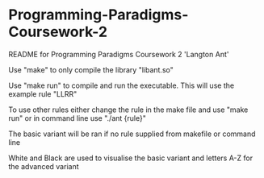 # Programming-Paradigms-Coursework-2

README for Programming Paradigms Coursework 2 'Langton Ant'

Use "make" to only compile the library "libant.so"

Use "make run" to compile and run the executable. This will use the example rule "LLRR"

To use other rules either change the rule in the make file and use "make run" or in command line use "./ant {rule}"

The basic variant will be ran if no rule supplied from makefile or command line

White and Black are used to visualise the basic variant and letters A-Z for the advanced variant
